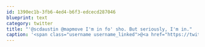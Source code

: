 ```yaml
---
id: 1390ec1b-3fb6-4ed4-b6f3-edcecd287046
blueprint: text
category: twitter
title: "'@scdaustin @mapmove I'm in fo' sho. But seriously, I'm in."
caption: '<span class="username username_linked">@<a href="https://twitter.com/scdaustin" title="Shane Austin">scdaustin</a></span> @mapmove I''m in fo'' sho. But seriously, I''m in.'
---
```

